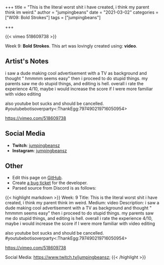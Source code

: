 +++
title =       "This is the literal worst shit i have created, i think my parent think im weird."
author =      "jumpingbeans"
date =        "2021-03-02"
categories =  ["W09: Bold Strokes"]
tags =        ["jumpingbeans"]

+++


{{< vimeo 518609738 >}}


Week 9: **Bold Strokes**. This art was lovingly created using: **video**.

## Artist's Notes

i saw a dude making cool advertisement with a TV as background and thought " hmmmm seems easy" then i proceed to do stupid things. my parents saw me do stupid things, and editing is hell. overall i rate the experience 4/10, maybe i would increase the score if I were more familiar with video editing

also youtube bot sucks and should be cancelled. #youtubebotisoverparty<:ThankEgg:797490219716050954>

https://vimeo.com/518609738

## Social Media

- **Twitch**: [jumpingbeansz]()
- **Instagram**: [jumpingbeansz]()


## Other

- Edit this page on [GitHub](https://github.com/teaminkling/web-refresh/edit/main/blog/content/blog/jumpingbeans-week-9-ef37.md).
- Create [a bug ticket](https://github.com/teaminkling/web-refresh/issues/new?assignees=&labels=bug&template=problem-report.md&title=) for the developer.
- Parsed source from Discord is as follows:

{{< highlight markdown >}}
Week: 9
Title: This is the literal worst shit i have created, i think my parent think im weird.
Medium: video
Description: i saw a dude making cool advertisement with a TV as background and thought " hmmmm seems easy" then i proceed to do stupid things. my parents saw me do stupid things, and editing is hell. overall i rate the experience 4/10, maybe i would increase the score if I were more familiar with video editing

also youtube bot sucks and should be cancelled. #youtubebotisoverparty<:ThankEgg:797490219716050954>


https://vimeo.com/518609738


Social Media: https://www.twitch.tv/jumpingbeansz;
{{< /highlight >}}